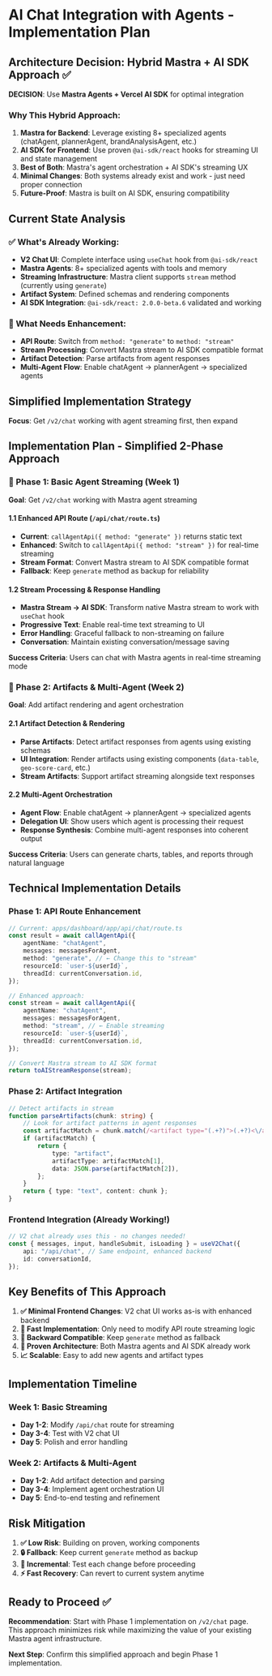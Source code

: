 # AI Chat Integration with Agents - Implementation Plan

## Architecture Decision: Hybrid Mastra + AI SDK Approach ✅

**DECISION**: Use **Mastra Agents + Vercel AI SDK** for optimal integration

### Why This Hybrid Approach:

1. **Mastra for Backend**: Leverage existing 8+ specialized agents (chatAgent,
   plannerAgent, brandAnalysisAgent, etc.)
2. **AI SDK for Frontend**: Use proven `@ai-sdk/react` hooks for streaming UI
   and state management
3. **Best of Both**: Mastra's agent orchestration + AI SDK's streaming UX
4. **Minimal Changes**: Both systems already exist and work - just need proper
   connection
5. **Future-Proof**: Mastra is built on AI SDK, ensuring compatibility

## Current State Analysis

### ✅ What's Already Working:

- **V2 Chat UI**: Complete interface using `useChat` hook from `@ai-sdk/react`
- **Mastra Agents**: 8+ specialized agents with tools and memory
- **Streaming Infrastructure**: Mastra client supports `stream` method
  (currently using `generate`)
- **Artifact System**: Defined schemas and rendering components
- **AI SDK Integration**: `@ai-sdk/react: 2.0.0-beta.6` validated and working

### 🚧 What Needs Enhancement:

- **API Route**: Switch from `method: "generate"` to `method: "stream"`
- **Stream Processing**: Convert Mastra stream to AI SDK compatible format
- **Artifact Detection**: Parse artifacts from agent responses
- **Multi-Agent Flow**: Enable chatAgent → plannerAgent → specialized agents

## Simplified Implementation Strategy

**Focus**: Get `/v2/chat` working with agent streaming first, then expand

## Implementation Plan - Simplified 2-Phase Approach

### 🎯 Phase 1: Basic Agent Streaming (Week 1)

**Goal**: Get `/v2/chat` working with Mastra agent streaming

#### 1.1 Enhanced API Route (`/api/chat/route.ts`)

- **Current**: `callAgentApi({ method: "generate" })` returns static text
- **Enhanced**: Switch to `callAgentApi({ method: "stream" })` for real-time
  streaming
- **Stream Format**: Convert Mastra stream to AI SDK compatible format
- **Fallback**: Keep `generate` method as backup for reliability

#### 1.2 Stream Processing & Response Handling

- **Mastra Stream → AI SDK**: Transform native Mastra stream to work with
  `useChat` hook
- **Progressive Text**: Enable real-time text streaming to UI
- **Error Handling**: Graceful fallback to non-streaming on failure
- **Conversation**: Maintain existing conversation/message saving

**Success Criteria**: Users can chat with Mastra agents in real-time streaming
mode

### 🚀 Phase 2: Artifacts & Multi-Agent (Week 2)

**Goal**: Add artifact rendering and agent orchestration

#### 2.1 Artifact Detection & Rendering

- **Parse Artifacts**: Detect artifact responses from agents using existing
  schemas
- **UI Integration**: Render artifacts using existing components (`data-table`,
  `geo-score-card`, etc.)
- **Stream Artifacts**: Support artifact streaming alongside text responses

#### 2.2 Multi-Agent Orchestration

- **Agent Flow**: Enable chatAgent → plannerAgent → specialized agents
- **Delegation UI**: Show users which agent is processing their request
- **Response Synthesis**: Combine multi-agent responses into coherent output

**Success Criteria**: Users can generate charts, tables, and reports through
natural language

## Technical Implementation Details

### Phase 1: API Route Enhancement

```typescript
// Current: apps/dashboard/app/api/chat/route.ts
const result = await callAgentApi({
	agentName: "chatAgent",
	messages: messagesForAgent,
	method: "generate", // ← Change this to "stream"
	resourceId: `user-${userId}`,
	threadId: currentConversation.id,
});

// Enhanced approach:
const stream = await callAgentApi({
	agentName: "chatAgent",
	messages: messagesForAgent,
	method: "stream", // ← Enable streaming
	resourceId: `user-${userId}`,
	threadId: currentConversation.id,
});

// Convert Mastra stream to AI SDK format
return toAIStreamResponse(stream);
```

### Phase 2: Artifact Integration

```typescript
// Detect artifacts in stream
function parseArtifacts(chunk: string) {
	// Look for artifact patterns in agent responses
	const artifactMatch = chunk.match(/<artifact type="(.+?)">(.+?)<\/artifact>/);
	if (artifactMatch) {
		return {
			type: "artifact",
			artifactType: artifactMatch[1],
			data: JSON.parse(artifactMatch[2]),
		};
	}
	return { type: "text", content: chunk };
}
```

### Frontend Integration (Already Working!)

```typescript
// V2 chat already uses this - no changes needed!
const { messages, input, handleSubmit, isLoading } = useV2Chat({
	api: "/api/chat", // Same endpoint, enhanced backend
	id: conversationId,
});
```

## Key Benefits of This Approach

1. **✅ Minimal Frontend Changes**: V2 chat UI works as-is with enhanced backend
2. **🚀 Fast Implementation**: Only need to modify API route streaming logic
3. **🔄 Backward Compatible**: Keep `generate` method as fallback
4. **🎯 Proven Architecture**: Both Mastra agents and AI SDK already work
5. **📈 Scalable**: Easy to add new agents and artifact types

## Implementation Timeline

### Week 1: Basic Streaming

- **Day 1-2**: Modify `/api/chat` route for streaming
- **Day 3-4**: Test with V2 chat UI
- **Day 5**: Polish and error handling

### Week 2: Artifacts & Multi-Agent

- **Day 1-2**: Add artifact detection and parsing
- **Day 3-4**: Implement agent orchestration UI
- **Day 5**: End-to-end testing and refinement

## Risk Mitigation

1. **✅ Low Risk**: Building on proven, working components
2. **🔒 Fallback**: Keep current `generate` method as backup
3. **🧪 Incremental**: Test each change before proceeding
4. **⚡ Fast Recovery**: Can revert to current system anytime

## Ready to Proceed ✅

**Recommendation**: Start with Phase 1 implementation on `/v2/chat` page. This
approach minimizes risk while maximizing the value of your existing Mastra agent
infrastructure.

**Next Step**: Confirm this simplified approach and begin Phase 1
implementation.
